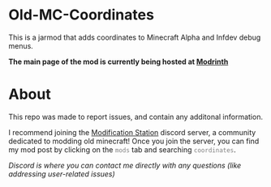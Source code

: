 # Old-MC-Coordinates

This is a jarmod that adds coordinates to Minecraft Alpha and Infdev debug menus.

**The main page of the mod is currently being hosted at [Modrinth](https://modrinth.com/mod/coordinates-(old-mc))**

# About

This repo was made to report issues, and contain any additonal information.

I recommend joining the [Modification Station](https://discord.gg/8Qky5XY) discord server, a community dedicated to modding old minecraft! Once you join the server, you can find my mod post by clicking on the <code style="color : gray">mods</code> tab and searching <code style="color : gray">coordinates</code>. 

*Discord is where you can contact me directly with any questions (like addressing user-related issues)*
